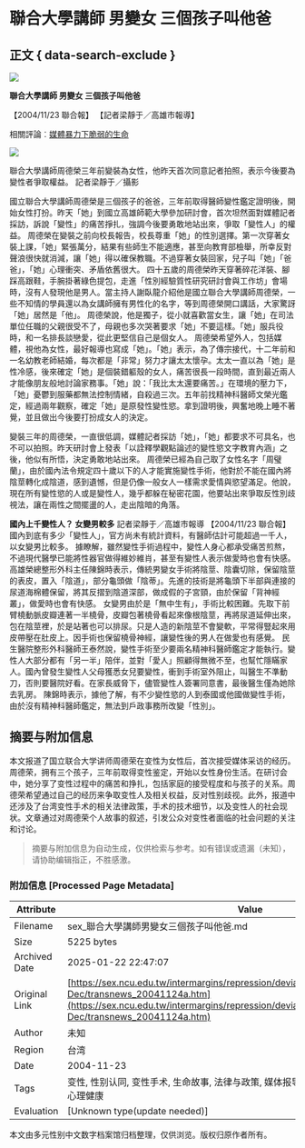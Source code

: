 # 聯合大學講師 男變女 三個孩子叫他爸

## 正文 { data-search-exclude }


![](../tgnews.gif)

**聯合大學講師 男變女 三個孩子叫他爸**

【2004/11/23 聯合報】 【記者梁靜于／高雄市報導】

相關評論︰[媒體暴力下脆弱的生命](../../articles/2004Jul-Dec/media.htm)

![](images/2363276-951764[1].jpg)

聯合大學講師周德榮三年前變裝為女性，他昨天首次同意記者拍照，表示今後要為變性者爭取權益。 記者梁靜于／攝影  

國立聯合大學講師周德榮是三個孩子的爸爸，三年前取得醫師變性鑑定證明後，開始女性打扮。昨天「她」到國立高雄師範大學參加研討會，首次坦然面對媒體記者採訪，訴說「變性」的痛苦掙扎，強調今後要勇敢地站出來，爭取「變性人」的權益。 周德榮在變裝之前向校長報告，校長尊重「她」的性別選擇。第一次穿著女裝上課，「她」緊張萬分，結果有些師生不能適應，甚至向教育部檢舉，所幸反對聲浪很快就消減，讓「她」得以確保教職。不過穿著女裝回家，兒子叫「她」「爸爸」，「她」心理衝突、矛盾依舊很大。 四十五歲的周德榮昨天穿著碎花洋裝、腳踩高跟鞋，手腕掛著綠色提包，走進「性別經驗質性研究研討會與工作坊」會場時，沒有人發現他是男人。當主持人謝臥龍介紹他是國立聯合大學講師周德榮，一些不知情的學員還以為女講師擁有男性化的名字，等到周德榮開口講話，大家驚訝「她」居然是「他」。 周德榮說，他是獨子，從小就喜歡當女生，讓「她」在司法單位任職的父親很受不了，母親也多次哭著要求「她」不要這樣。「她」服兵役時，和一名排長談戀愛，從此更堅信自己是個女人。 周德榮希望外人，包括媒體，視他為女性，最好報導也寫成「她」。「她」表示，為了傳宗接代，十二年前和一名幼教老師結婚，每次都是「非常」努力才讓太太懷孕。太太一直以為「她」是性冷感，後來確定「她」是個裝錯軀殼的女人，痛苦很長一段時間，直到最近兩人才能像朋友般地討論家務事。「她」說：「我比太太還要痛苦。」在環境的壓力下，「她」憂鬱到服藥都無法控制情緒，自殺過三次。五年前找精神科醫師文榮光鑑定，經過兩年觀察，確定「她」是原發性變性慾。拿到證明後，興奮地晚上睡不著覺，並且做出今後要打扮成女人的決定。 

變裝三年的周德榮，一直很低調，媒體記者採訪「她」，「她」都要求不可具名，也不可以拍照。昨天研討會上發表「以詮釋學觀點論述的變性慾文字教育內涵」之後，他似有所悟，決定勇敢地站出來。 周德榮已經為自己取了女性名字「周璧蘭」，由於國內法令規定四十歲以下的人才能實施變性手術，他對於不能在國內將陰莖轉化成陰道，感到遺憾，但是仍像一般女人一樣需求愛情與慾望滿足。他說，現在所有變性慾的人或是變性人，幾乎都躲在秘密花園，他要站出來爭取反性別歧視法，讓在兩性之間擺盪的人，走出陰暗的角落。

**國內上千變性人？ 女變男較多** 記者梁靜于／高雄市報導  【2004/11/23 聯合報】  國內到底有多少「變性人」，官方尚未有統計資料，有醫師估計可能超過一千人，以女變男比較多。 據瞭解，雖然變性手術過程中，變性人身心都承受痛苦煎熬，不過現代醫學已能將性器官做得維妙維肖，甚至有變性人表示做愛時也會有快感。 高雄榮總整形外科主任陳錦時表示，傳統男變女手術將陰莖、陰囊切除，保留陰莖的表皮，置入「陰道」，部分龜頭做「陰蒂」。先進的技術是將龜頭下半部與連接的尿道海棉體保留，將其反摺到陰道深部，做成假的子宮頸，由於保留「背神經叢」，做愛時也會有快感。 女變男由於是「無中生有」，手術比較困難。先取下前臂橈動脈皮瓣連著一半橈骨，皮瓣包著橈骨看起來像根陰莖，再將尿道延伸出來，包在陰莖裡，於是站著也可以排尿。只是人造的新陰莖不會變軟，平常得豎起來用皮帶壓在肚皮上。因手術也保留橈骨神經，讓變性後的男人在做愛也有感覺。 民生醫院整形外科醫師王泰然說，變性手術至少要兩名精神科醫師鑑定才能執行。變性人大部分都有「另一半」陪伴，並對「愛人」照顧得無微不至，也幫忙隱瞞家人。國內曾發生變性人父母獲悉女兒要變性，衝到手術室外阻止，叫醫生不準動刀，否則要醫院好看。在家長威脅下，儘管變性人簽署同意書，最後醫生僅為她除去乳房。 陳錦時表示，據他了解，有不少變性慾的人到泰國或他國做變性手術，由於沒有精神科醫師鑑定，無法到戶政事務所改變「性別」。
<!-- tcd_original_link https://sex.ncu.edu.tw/intermargins/repression/deviant/transgender/news/2004Jul-Dec/transnews_20041124a.htm -->


## 摘要与附加信息

<!-- tcd_abstract -->
本文报道了国立联合大学讲师周德荣在变性为女性后，首次接受媒体采访的经历。周德荣，拥有三个孩子，三年前取得变性鉴定，开始以女性身份生活。在研讨会中，她分享了变性过程中的痛苦和挣扎，包括家庭的接受程度和与孩子的关系。周德荣希望通过自己的经历来争取变性人及相关权益，反对性别歧视。此外，报道中还涉及了台湾变性手术的相关法律政策，手术的技术细节，以及变性人的社会现状。文章通过对周德荣个人故事的叙述，引发公众对变性者面临的社会问题的关注和讨论。
<!-- tcd_abstract_end -->

> 摘要与附加信息为自动生成，仅供检索与参考。如有错误或遗漏（未知），请协助编辑指正，不胜感激。

### 附加信息 [Processed Page Metadata]

| Attribute       | Value                                  |
|-----------------|----------------------------------------|
| Filename        | sex_聯合大學講師男變女三個孩子叫他爸.md                             |
| Size            | 5225 bytes                           |
| Archived Date   | 2025-01-22 22:47:07                             |
| Original Link   | [https://sex.ncu.edu.tw/intermargins/repression/deviant/transgender/news/2004Jul-Dec/transnews_20041124a.htm](https://sex.ncu.edu.tw/intermargins/repression/deviant/transgender/news/2004Jul-Dec/transnews_20041124a.htm)                       |
| Author          | 未知                               |
| Region          | 台湾                               |
| Date            | 2004-11-23                                 |
| Tags            | 变性, 性别认同, 变性手术, 生命故事, 法律与政策, 媒体报导, 社会现状, 性别歧视, 家庭关系, 心理健康                                 |
| Evaluation            | [Unknown type(update needed)]                                 |
<!-- tcd_table_end -->

本文由多元性别中文数字档案馆归档整理，仅供浏览。版权归原作者所有。
